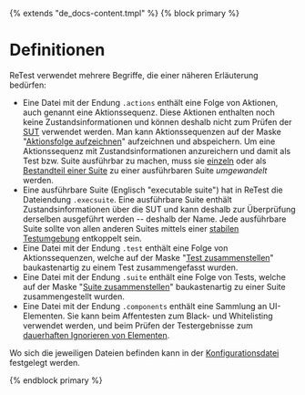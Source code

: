 {% extends "de_docs-content.tmpl" %}
{% block primary %}

Definitionen
============

ReTest verwendet mehrere Begriffe, die einer näheren Erläuterung bedürfen:

* Eine Datei mit der Endung `.actions` enthält eine Folge von Aktionen, auch genannt eine Aktionssequenz.
  Diese Aktionen enthalten noch keine Zustandsinformationen und können deshalb nicht zum Prüfen der [SUT](was-ist-die-sut.md) verwendet werden.
  Man kann Aktionssequenzen auf der Maske "[Aktionsfolge aufzeichnen](../recapture/aktionsfolge-aufzeichnen.md)" aufzeichnen und abspeichern.
  Um eine Aktionssequenz mit Zustandsinformationen anzureichern und damit als Test bzw. Suite ausführbar zu machen, muss sie [einzeln](../recapture/aktionsfolge-umwandeln.md)
  oder als [Bestandteil einer Suite](../recapture/suite-umwandeln.md) zu einer ausführbaren Suite *umgewandelt* werden.
* Eine ausführbare Suite (Englisch "executable suite") hat in ReTest die Dateiendung `.execsuite`.
  Eine ausführbare Suite enthält Zustandsinformationen über die SUT und kann deshalb zur Überprüfung derselben ausgeführt werden -- deshalb der Name.
  Jede ausführbare Suite sollte von allen anderen Suites mittels einer [stabilen Testumgebung](stabile-testumgebung.md) entkoppelt sein.
* Eine Datei mit der Endung `.test` enthält eine Folge von Aktionssequenzen, welche auf der Maske "[Test zusammenstellen](../recapture/test-zusammenstellen.md)" baukastenartig zu einem Test zusammengefasst wurden.
* Eine Datei mit der Endung `.suite` enthält eine Folge von Tests, welche auf der Maske "[Suite zusammenstellen](../recapture/suite-zusammenstellen)" baukastenartig zu einer Suite zusammengestellt wurden.
* Eine Datei mit der Endung `.components` enthält eine Sammlung an UI-Elementen. Sie kann beim Affentesten zum Black- und Whitelisting verwendet werden, und beim Prüfen der Testergebnisse zum [dauerhaften Ignorieren von Elementen](../review/ui-elemente-ignorieren.md).

Wo sich die jeweiligen Dateien befinden kann in der [Konfigurationsdatei](../konfiguration/konfigurationdatei.md) festgelegt werden.

{% endblock primary %}